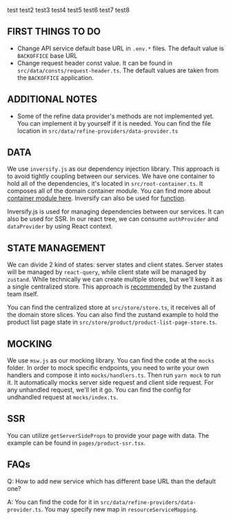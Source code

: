 test
test2
test3
test4
test5
test6
test7
test8

## FIRST THINGS TO DO

- Change API service default base URL in `.env.*` files. The default value is `BACKOFFICE` base URL
- Change request header const value. It can be found in `src/data/consts/request-header.ts`. The default values are taken from the `BACKOFFICE` application.

## ADDITIONAL NOTES

- Some of the refine data provider's methods are not implemented yet. You can implement it by yourself if it is needed. You can find the file location in `src/data/refine-providers/data-provider.ts`

## DATA

We use `inversify.js` as our dependency injection library. This approach is to avoid tightly coupling between our services. We have one container to hold all of the dependencies, it's located in `src/root-container.ts`. It composes all of the domain container module. You can find more about [container module here](https://github.com/inversify/InversifyJS/blob/master/wiki/container_modules.md). Inversify can also be used for [function](https://github.com/inversify/InversifyJS/blob/master/wiki/recipes.md).

Inversify.js is used for managing dependencies between our services. It can also be used for SSR. In our react tree, we can consume `authProvider` and `dataProvider` by using React context.

## STATE MANAGEMENT

We can divide 2 kind of states: server states and client states. Server states will be managed by `react-query`, while client state will be managed by `zustand`. While technically we can create multiple stores, but we'll keep it as a single centralized store. This approach is [recommended](https://github.com/pmndrs/zustand/blob/main/docs/guides/slices-pattern.md) by the zustand team itself.

You can find the centralized store at `src/store/store.ts`, it receives all of the domain store slices. You can also find the zustand example to hold the product list page state in `src/store/product/product-list-page-store.ts`.

## MOCKING

We use `msw.js` as our mocking library. You can find the code at the `mocks` folder. In order to mock specific endpoints, you need to write your own handlers and compose it into `mocks/handlers.ts`. Then run `yarn mock` to run it. It automatically mocks server side request and client side request. For any unhandled request, we'll let it go. You can find the config for undhandled request at `mocks/index.ts`.

## SSR

You can utilize `getServerSideProps` to provide your page with data. The example can be found in `pages/product-ssr.tsx`.

## FAQs

Q: How to add new service which has different base URL than the default one?

A: You can find the code for it in `src/data/refine-providers/data-provider.ts`. You may specify new map in `resourceServiceMapping`.
